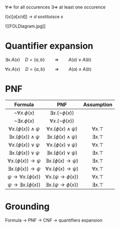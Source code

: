 $\forall\Rightarrow$ for all occurences
$\exists\Rightarrow$ at least one occurence

$I(x)[a[x/d]]$ -> $d$ sostituisce $x$

![[FOLDiagram.jpg]]
# Quantifier expansion
$\exists x.A(x)\quad D=\{a,b\}\qquad\Rightarrow\qquad A(a)\lor A(b)$

$\forall x.A(x)\quad D=\{a,b\}\qquad\Rightarrow\qquad A(a)\land A(b)$


# PNF
|Formula|PNF|Assumption|
|:--:|:--:|:--:|
|$\neg\forall x.\phi(x)$|$\exists x.(\neg\phi(x))$||
|$\neg\exists x.\phi(x)$|$\forall x.(\neg\phi(x))$||
|$\forall x.(\phi(x))\land\psi$|$\forall x.(\phi(x)\land\psi)$|$\forall x.\top$|
|$\exists x.(\phi(x))\land\psi$|$\exists x.(\phi(x)\land\psi)$|$\exists x.\top$|
|$\forall x.(\phi(x))\lor\psi$|$\forall x.(\phi(x)\lor\psi)$|$\forall x.\top$|
|$\exists x.(\phi(x))\lor\psi$|$\exists x.(\phi(x)\lor\psi)$|$\exists x.\top$|
|$\forall x.(\phi(x))\to\psi$|$\exists x.(\phi(x)\to\psi)$|$\exists x.\top$|
|$\exists x.(\phi(x))\to\psi$|$\forall x.(\phi(x)\to\psi)$|$\forall x.\top$|
|$\psi\to\forall x.(\phi(x))$|$\forall x.(\psi\to\phi(x))$|$\forall x.\top$|
|$\psi\to\exists x.(\phi(x))$|$\exists x.(\psi\to\phi(x))$|$\exists x.\top$|

# Grounding
Formula -> PNF -> CNF -> quantifiers expansion